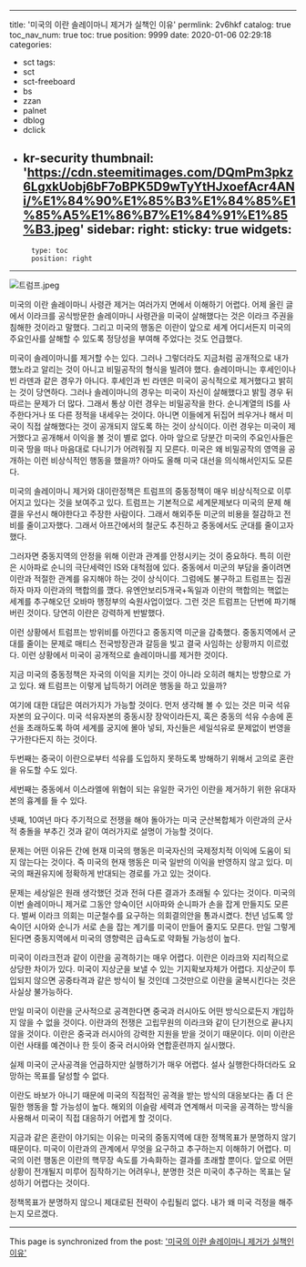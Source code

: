 
---
title: '미국의 이란 솔레이마니 제거가 실책인 이유'
permlink: 2v6hkf
catalog: true
toc_nav_num: true
toc: true
position: 9999
date: 2020-01-06 02:29:18
categories:
- sct
tags:
- sct
- sct-freeboard
- bs
- zzan
- palnet
- dblog
- dclick
- kr-security
thumbnail: 'https://cdn.steemitimages.com/DQmPm3pkz6LgxkUobj6bF7oBPK5D9wTyYtHJxoefAcr4ANi/%E1%84%90%E1%85%B3%E1%84%85%E1%85%A5%E1%86%B7%E1%84%91%E1%85%B3.jpeg'
sidebar:
    right:
        sticky: true
widgets:
    -
        type: toc
        position: right
---


![트럼프.jpeg](https://cdn.steemitimages.com/DQmPm3pkz6LgxkUobj6bF7oBPK5D9wTyYtHJxoefAcr4ANi/%E1%84%90%E1%85%B3%E1%84%85%E1%85%A5%E1%86%B7%E1%84%91%E1%85%B3.jpeg)

미국의 이란 솔레이마니 사령관 제거는 여러가지 면에서 이해하기 어렵다. 어제 올린 글에서 이라크를 공식방문한 솔레이마니 사령관을 미국이 살해했다는 것은 이라크 주권을 침해한 것이라고 말했다. 그리고 미국의 행동은 이란이 앞으로 세계 어디서든지 미국의 주요인사를 살해할 수 있도록 정당성을 부여해 주었다는 것도 언급했다.

미국이 솔레이마니를 제거할 수는 있다. 그러나 그렇더라도 지금처럼 공개적으로 내가 했노라고 알리는 것이 아니고 비밀공작의 형식을 빌려야 했다. 솔레이마니는 후세인이나 빈 라덴과 같은 경우가 아니다. 후세인과 빈 라덴은 미국이 공식적으로 제거했다고 밝히는 것이 당연하다. 그러나 솔레이마니의 경우는 미국이 자신이 살해했다고 밝힐 경우 뒤따르는 문제가 더 많다. 그래서 통상 이런 경우는 비밀공작을 한다. 순니계열의 IS를 사주한다거나 또 다른 정적을 내세우는 것이다. 아니면 이들에게 뒤집어 씌우거나 해서 미국이 직접 살해했다는 것이 공개되지 않도록 하는 것이 상식이다. 이런 경우는 미국이 제거했다고 공개해서 이익을 볼 것이 별로 없다. 아마 앞으로 당분간 미국의 주요인사들은 미국 땅을 떠나 마음대로 다니기가 어려워질 지 모른다. 미국은 왜 비밀공작의 영역을 공개하는 이런 비상식적인 행동을 했을까? 아마도 올해 미국 대선을 의식해서인지도 모른다.

미국의 솔레이마니 제거와 대이란정책은 트럼프의 중동정책이 매우 비상식적으로 이루어지고 있다는 것을 보여주고 있다. 트럼프는 기본적으로 세계문제보다 미국의 문제 해결을 우선시 해야한다고 주장한 사람이다. 그래서 해외주둔 미군의 비용을 절감하고 전비를 줄이고자했다. 그래서 아프간에서의 철군도 추진하고 중동에서도 군대를 줄이고자 했다.

그러자면 중동지역의 안정을 위해 이란과 관계를 안정시키는 것이 중요하다. 특히 이란은 시아파로 순니의 극단세력인 IS와 대척점에 있다. 중동에서 미군의 부담을 줄이려면 이란과 적절한 관계를 유지해야 하는 것이 상식이다. 그럼에도 불구하고 트럼프는 집권하자 마자 이란과의 핵합의를 깼다. 유엔안보리5개국+독일과 이란의 핵합의는 핵없는 세계를 추구해오던 오바마 행정부의 숙원사업이었다. 그런 것은 트럼프는 단번에 파기해버린 것이다. 당연히 이란은 강력하게 반발했다.

이런 상황에서 트럼프는 방위비를 아낀다고 중동지역 미군을 감축했다. 중동지역에서 군대를 줄이는 문제로 매티스 전국방장관과 갈등을 빚고 결국 사임하는 상황까지 이르렀다. 이런 상황에서 미국이 공개적으로 솔레이마니를 제거한 것이다.

지금 미국의 중동정책은 자국의 이익을 지키는 것이 아니라 오히려 해치는 방향으로 가고 있다. 왜 트럼프는 이렇게 납득하기 어려운 행동을 하고 있을까?

여기에 대한 대답은 여러가지가 가능할 것이다. 먼저 생각해 볼 수 있는 것은 미국 석유자본의 요구이다. 미국 석유자본의 중동시장 장악이라든지, 혹은 중동의 석유 수송에 혼선을 초래하도록 하여 세계를 궁지에 몰아 넣되, 자신들은 세일석유로 문제없이 번영을 구가한다든지 하는 것이다.

두번째는 중국이 이란으로부터 석유를 도입하지 못하도록 방해하기 위해서 고의로 혼란을 유도할 수도 있다.

세번째는 중동에서 이스라엘에 위협이 되는 유일한 국가인 이란을 제거하기 위한 유대자본의 흉계를 들 수 있다.

넷째, 10여년 마다 주기적으로 전쟁을 해야 돌아가는 미국 군산복합체가 이란과의 군사적 충돌을 부추긴 것과 같이 여러가지로 설명이 가능할 것이다.

문제는 어떤 이유든 간에 현재 미국의 행동은 미국자신의 국제정치적 이익에 도움이 되지 않는다는 것이다. 즉 미국의 현재 행동은 미국 일반의 이익을 반영하지 않고 있다. 미국의 패권유지에 정확하게 반대되는 경로를 가고 있는 것이다.

문제는 세상일은 원래 생각했던 것과 전혀 다른 결과가 초래될 수 있다는 것이다. 미국의 이번 솔레이마니 제거로 그동안 앙숙이던 시아파와 순니파가 손을 잡게 만들지도 모른다. 벌써 이라크 의회는 미군철수를 요구하는 의회결의안을 통과시켰다. 천년 넘도록 앙숙이던 시아와 순니가 서로 손을 잡는 계기를 미국이 만들어 줄지도 모른다. 만일 그렇게 된다면 중동지역에서 미국의 영향력은 급속도로 약화될 가능성이 높다.

미국이 이라크전과 같이 이란을 공격하기는 매우 어렵다. 이란은 이라크와 지리적으로 상당한 차이가 있다. 미국이 지상군을 보낼 수 있는 기지확보자체가 어렵다. 지상군이 투입되지 않으면 공중타격과 같은 방식이 될 것인데 그것만으로 이란을 굴복시킨다는 것은 사실상 불가능하다.

만일 미국이 이란을 군사적으로 공격한다면 중국과 러시아도 어떤 방식으로든지 개입하지 않을 수 없을 것이다. 이란과의 전쟁은 고립무원의 이라크와 같이 단기전으로 끝나지 않을 것이다. 이란은 중국과 러시아의 강력한 지원을 받을 것이기 때문이다. 이미 이란은 이런 사태를 예견이나 한 듯이 중국 러시아와 연합훈련까지 실시했다.

실제 미국이 군사공격을 언급하지만 실행하기가 매우 어렵다. 설사 실행한다하더라도 요망하는 목표를 달성할 수 없다.

이란도 바보가 아니기 때문에 미국의 직접적인 공격을 받는 방식의 대응보다는 좀 더 은밀한 행동을 할 가능성이 높다. 해외의 이슬람 세력과 연계해서 미국을 공격하는 방식을 사용해서 미국이 직접 대응하기 어렵게 할 것이다.

지금과 같은 혼란이 야기되는 이유는 미국의 중동지역에 대한 정책목표가 분명하지 않기 때문이다. 미국이 이란과의 관계에서 무엇을 요구하고 추구하는지 이해하기 어렵다. 미국의 이런 행동은 이란의 핵무장 속도를 가속화하는 결과를 초래할 뿐이다. 앞으로 어떤 상황이 전개될지 미루어 짐작하기는 어려우나, 분명한 것은 미국이 추구하는 목표는 달성하기 어렵다는 것이다.

정책목표가 분명하지 않으니 제대로된 전략이 수립될리 없다. 내가 왜 미국 걱정을 해주는지 모르겠다.

- - -

This page is synchronized from the post: ['미국의 이란 솔레이마니 제거가 실책인 이유'](https://steemit.com/@oldstone/2v6hkf)
